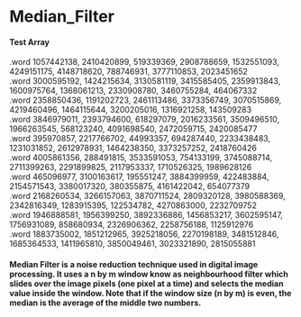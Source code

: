 # Median_Filter
#### Test Array  
.word 1057442138,  2410420899, 519339369,  2908788659, 1532551093, 4249151175, 4148718620, 788746931,  3777110853, 2023451652  
.word 3000595192,   1424215634, 3130581119, 3415585405, 2359913843, 1600975764, 1368061213, 2330908780, 3460755284, 464067332  
.word 2358850436,   1191202723, 2461113486, 3373356749, 3070515869, 4219460496, 1464115644, 3200205016, 1316921258, 143509283  
.word 3846979011,   2393794600, 618297079,  2016233561, 3509496510, 1966263545, 568123240,  4091698540, 2472059715, 2420085477  
.word 395970857,    2217766702, 44993357,   694287440,  2233438483, 1231031852, 2612978931, 1464238350, 3373257252, 2418760426  
.word 4005861356,   288491815, 3533591053,  754133199,  3745088714, 2711399263, 2291899825, 2117953337, 1710526325, 1989628126  
.word 465096977,    3100163617, 195551247,  3884399959, 422483884,  2154571543, 3380017320, 380355875,  4161422042, 654077379  
.word 2168260534,   3266157063, 3870711524, 2809320128, 3980588369, 2342816349, 1283915395, 122534782,  4270863000, 2232709752  
.word 1946888581,   1956399250, 3892336886, 1456853217, 3602595147, 1756931089, 858680934,  2326906362, 2258756188, 1125912976  
.word 1883735002,   1851212965, 3925218056, 2270198189, 3481512846, 1685364533, 1411965810, 3850049461, 3023321890, 2815055881  

#### Median Filter is a noise reduction technique used in digital image processing. It uses a n by m window know as neighbourhood filter which slides over the image pixels (one pixel at a time) and selects the median value inside the window. Note that if the window size (n by m) is even, the median is the average of the middle two numbers. 

